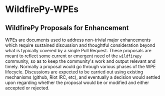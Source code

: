 # WildfirePy-WPEs

## WildfirePy Proposals for Enhancement

WPEs are documents used to address non-trivial major enhancements which require sustained discussion and thoughtful consideration beyond what is typically covered by a single Pull Request. These proposals are meant to reflect some current or emergent need of the `wildfirepy` community, so as to keep the community's work and output relevant and timely. Normally a proposal would go through various phases of the WPE lifecycle. Discussions are expected to be carried out using existing mechanisms (github, Riot IRC, etc), and eventually a decision would settled upon regarding whether the proposal would be or modified and either accepted or rejected.
